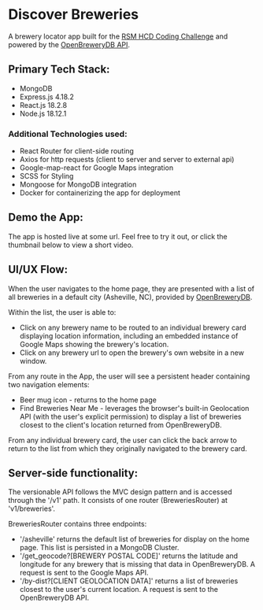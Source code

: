 # Discover Breweries

A brewery locator app built for the [RSM HCD Coding Challenge](https://github.com/sds-smith/rsm-hcd-coding-challenge/blob/main/RSM%20HCD%20Coding%20Challenge%20Instructions.pdf) and powered by the [OpenBreweryDB API](https://www.openbrewerydb.org/documentation).

## Primary Tech Stack:
 * MongoDB
 * Express.js 4.18.2
 * React.js 18.2.8
 * Node.js 18.12.1

### Additional Technologies used:
 * React Router for client-side routing
 * Axios for http requests (client to server and server to external api)
 * Google-map-react for Google Maps integration
 * SCSS for Styling
 * Mongoose for MongoDB integration
 * Docker for containerizing the app for deployment

 ## Demo the App:
 The app is hosted live at some url. Feel free to try it out, or click the thumbnail below to view a short video.

 ## UI/UX Flow:
 When the user navigates to the home page, they are presented with a list of all breweries in a default city (Asheville, NC), provided by [OpenBreweryDB](https://www.openbrewerydb.org/documentation).

 Within the list, the user is able to:
  * Click on any brewery name to be routed to an individual brewery card displaying location information, including an embedded instance of Google Maps showing the brewery's location. 
  * Click on any brewery url to open the brewery's own website in a new window.

 From any route in the App, the user will see a persistent header containing two navigation elements:
  * Beer mug icon - returns to the home page
  * Find Breweries Near Me - leverages the browser's built-in Geolocation API (with the user's explicit permission) to display a list of breweries closest to the client's location returned from OpenBreweryDB.
 
 From any individual brewery card, the user can click the back arrow to return to the list from which they originally navigated to the brewery card.

## Server-side functionality:
The versionable API follows the MVC design pattern and is accessed through the '/v1' path. It consists of one router (BreweriesRouter) at 'v1/breweries'. 

BreweriesRouter contains three endpoints:
 * '/asheville' returns the default list of breweries for display on the home page. This list is persisted in a MongoDB Cluster.
 * '/get_geocode?[BREWERY POSTAL CODE]' returns the latitude and longitude for any brewery that is missing that data in OpenBreweryDB. A request is sent to the Google Maps API.
 * '/by-dist?[CLIENT GEOLOCATION DATA]' returns a list of breweries closest to the user's current location. A request is sent to the OpenBreweryDB API.